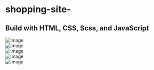 # shopping-site-<br>
 ## Build with HTML, CSS, Scss, and JavaScript <br>
![image](https://user-images.githubusercontent.com/110189253/217843250-a2d0c12e-6f7a-4be0-a0f3-8a706e11321f.png)<br>
![image](https://user-images.githubusercontent.com/110189253/217843730-e0c4de9f-34e5-4f67-9156-ffdf37e15990.png)<br>
![image](https://user-images.githubusercontent.com/110189253/217844336-6185c7d7-a5e2-4b84-a079-2cb4ad8c9c2c.png)<br>
![image](https://user-images.githubusercontent.com/110189253/217844677-ad4a7d91-5b44-4f46-8892-19063c020fcb.png)<br>
![image](https://user-images.githubusercontent.com/110189253/217844953-222b4949-4d1f-4681-937b-f16ecd1c0a1f.png)






